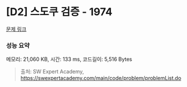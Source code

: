 # [D2] 스도쿠 검증 - 1974 

[문제 링크](https://swexpertacademy.com/main/code/problem/problemDetail.do?contestProbId=AV5Psz16AYEDFAUq) 

### 성능 요약

메모리: 21,060 KB, 시간: 133 ms, 코드길이: 5,516 Bytes



> 출처: SW Expert Academy, https://swexpertacademy.com/main/code/problem/problemList.do